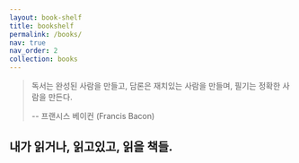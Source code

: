 ```yaml
---
layout: book-shelf
title: bookshelf
permalink: /books/
nav: true
nav_order: 2
collection: books
---
```


> 독서는 완성된 사람을 만들고, 담론은 재치있는 사람을 만들며, 필기는 정확한 사람을 만든다.
>
> -- 프랜시스 베이컨 (Francis Bacon)

## 내가 읽거나, 읽고있고, 읽을 책들.

